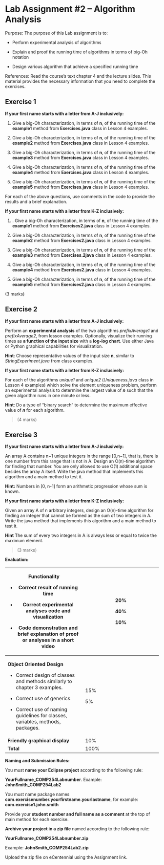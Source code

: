# Lab Assignment #2 – Algorithm Analysis

Purpose: The purpose of this Lab assignment is to:

- Perform experimental analysis of algorithms

- Explain and proof the running time of algorithms in terms of big-Oh
    notation

- Design various algorithm that achieve a specified running time

References: Read the course’s text chapter 4 and the lecture slides.
This material provides the necessary information that you need to
complete the exercises.

## Exercise 1

**If your first name starts with a letter from A-J inclusively:**

1. Give a big-Oh characterization, in terms of **n**, of the running
    time of the **example1** method from **Exercises.java** class in
    Lesson 4 examples.

2. Give a big-Oh characterization, in terms of **n**, of the running
    time of the **example2** method from **Exercises.java** class in
    Lesson 4 examples.

3. Give a big-Oh characterization, in terms of **n**, of the running
    time of the **example3** method from **Exercises.java** class in
    Lesson 4 examples.

4. Give a big-Oh characterization, in terms of **n**, of the running
    time of the **example4** method from **Exercises.java** class in
    Lesson 4 examples.

5. Give a big-Oh characterization, in terms of **n**, of the running
    time of the **example5** method from **Exercises.java** class in
    Lesson 4 examples.

For each of the above questions, use comments in the code to provide the
results and a brief explanation.

**If your first name starts with a letter from K-Z inclusively:**

1. . Give a big-Oh characterization, in terms of **n**, of the running
    time of the **example1** method from **Exercises2.java** class in
    Lesson 4 examples.

2. Give a big-Oh characterization, in terms of **n**, of the running
    time of the **example2** method from **Exercises2.java** class in
    Lesson 4 examples.

3. Give a big-Oh characterization, in terms of **n**, of the running
    time of the **example3** method from **Exercises.2java** class in
    Lesson 4 examples.

4. Give a big-Oh characterization, in terms of **n**, of the running
    time of the **example4** method from **Exercises2.java** class in
    Lesson 4 examples.

5. Give a big-Oh characterization, in terms of **n**, of the running
    time of the **example5** method from **Exercises2.java** class in
    Lesson 4 examples.

(3 marks)

## Exercise 2

**If your first name starts with a letter from A-J inclusively:**

Perform an **experimental analysis** of the two algorithms
*prefixAverage1* and *prefixAverage2*, from lesson examples. Optionally,
visualize their running times as **a function of the input size** with a
**log-log chart**. Use either Java or Python graphical capabilities for
visualization.

**Hint**: Choose representative values of the input size **n**, similar
to *StringExperiment.java* from class examples.

**If your first name starts with a letter from K-Z inclusively:**

For each of the algorithms *unique1* and *unique2* (*Uniqueness.java*
class in Lesson 4 examples) which solve the element uniqueness problem,
perform an experimental analysis to determine the largest value of
***n*** such that the given algorithm runs in one minute or less.

**Hint**: Do a type of “binary search” to determine the maximum
effective value of ***n*** for each algorithm.

> (4 marks)

## Exercise 3

**If your first name starts with a letter from A-J inclusively:**

An array A contains n−1 unique integers in the range \[0,n−1\], that is,
there is one number from this range that is not in A. Design an
O(n)-time algorithm for finding that number. You are only allowed to use
O(1) additional space besides the array A itself. Write the java method
that implements this algorithm and a main method to test it.

**Hint:** Numbers in \[0, n-1\] form an arithmetic progression whose sum
is known.

**If your first name starts with a letter from K-Z inclusively:**

Given an array A of n arbitrary integers, design an O(n)-time algorithm
for finding an integer that cannot be formed as the sum of two integers
in A. Write the java method that implements this algorithm and a main
method to test it.

**Hint** The sum of every two integers in A is always less or equal to
twice the maximum element.

> (3 marks)

**Evaluation:**

<table>
<colgroup>
<col style="width: 50%" />
<col style="width: 49%" />
</colgroup>
<thead>
<tr class="header">
<th><p><strong>Functionality</strong></p>
<ul>
<li><p>Correct result of running time</p></li>
<li><p>Correct experimental analyses code and visualization</p></li>
<li><p>Code demonstration and brief explanation of proof or analyses in
a short video</p></li>
</ul></th>
<th><p>20%</p>
<p>40%</p>
<p>10%</p></th>
</tr>
</thead>
<tbody>
<tr class="odd">
<td><p><strong>Object Oriented Design</strong></p>
<ul>
<li><p>Correct design of classes and methods similarly to chapter 3
examples.</p></li>
<li><p>Correct use of generics</p></li>
<li><p>Correct use of naming guidelines for classes, variables, methods,
packages.</p></li>
</ul></td>
<td><p>15%</p>
<p>5%</p></td>
</tr>
<tr class="even">
<td><strong>Friendly graphical display</strong></td>
<td>10%</td>
</tr>
<tr class="odd">
<td><strong>Total</strong></td>
<td>100%</td>
</tr>
</tbody>
</table>

**Naming and Submission Rules:**

You must **name your Eclipse project** according to the following rule:

**YourFullname_COMP254Labnumber**. Example: **JohnSmith_COMP254Lab2**

You must name package names
**com.exercisenumber.yourfirstname.yourlastname**, for example:
**com.exercise1.john.smith**

Provide your **student number and full name as a comment** at the top of
main method for each exercise.

**Archive your project in a zip file** named according to the following
rule:

**YourFullname_COMP254Labnumber.zip**

Example: **JohnSmith_COMP254Lab2.zip**

Upload the zip file on eCentennial using the Assignment link.
